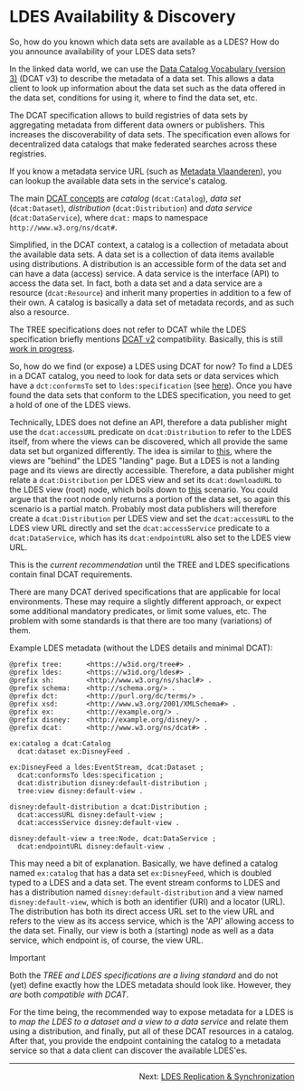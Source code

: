 # LDES Availability & Discovery
So, how do you known which data sets are available as a LDES? How do you announce availability of your LDES data sets?

In the linked data world, we can use the [Data Catalog Vocabulary (version 3)](https://www.w3.org/TR/vocab-dcat-3/) (DCAT v3) to describe the metadata of a data set. This allows a data client to look up information about the data set such as the data offered in the data set, conditions for using it, where to find the data set, etc.

The DCAT specification allows to build registries of data sets by aggregating metadata from different data owners or publishers. This increases the discoverability of data sets. The specification even allows for decentralized data catalogs that make federated searches across these registries.

If you know a metadata service URL (such as [Metadata Vlaanderen](https://metadata.vlaanderen.be/srv/eng/catalog.search#/home)), you can lookup the available data sets in the service's catalog.

The main [DCAT concepts](https://www.w3.org/TR/vocab-dcat-3/#dcat-scope) are _catalog_ (`dcat:Catalog`), _data set_ (`dcat:Dataset`), _distribution_ (`dcat:Distribution`) and _data service_ (`dcat:DataService`), where `dcat:` maps to namespace `http://www.w3.org/ns/dcat#`.

Simplified, in the DCAT context, a catalog is a collection of metadata about the available data sets. A data set is a collection of data items available using distributions. A distribution is an accessible form of the data set and can have a data (access) service. A data service is the interface (API) to access the data set. In fact, both a data set and a data service are a resource (`dcat:Resource`) and inherit many properties in addition to a few of their own. A catalog is basically a data set of metadata records, and as such also a resource.

The TREE specifications does not refer to DCAT while the LDES specification briefly mentions [DCAT v2](https://www.w3.org/TR/vocab-dcat-2/) compatibility. Basically, this is still [work in progress](https://treecg.github.io/specification/discovery).

So, how do we find (or expose) a LDES using DCAT for now? To find a LDES in a DCAT catalog, you need to look for data sets or data services which have a `dct:conformsTo` set to `ldes:specification` (see [here](https://github.com/SEMICeu/LinkedDataEventStreams/issues/58)). Once you have found the data sets that conform to the LDES specification, you need to get a hold of one of the LDES views.

Technically, LDES does not define an API, therefore a data publisher might use the `dcat:accessURL` predicate on `dcat:Distribution` to refer to the LDES itself, from where the views can be discovered, which all provide the same data set but organized differently. The idea is similar to [this](https://www.w3.org/TR/vocab-dcat-3/#example-landing-page), where the views are "behind" the LDES "landing" page. But a LDES is not a landing page and its views are directly accessible. Therefore, a data publisher might relate a `dcat:Distribution` per LDES view and set its `dcat:downloadURL` to the LDES view (root) node, which boils down to [this](https://www.w3.org/TR/vocab-dcat-3/#a-dataset-available-as-download-and-behind-some-web-page) scenario. You could argue that the root node only returns a portion of the data set, so again this scenario is a partial match. Probably most data publishers will therefore create a `dcat:Distribution` per LDES view and set the `dcat:accessURL` to the LDES view URL directly and set the `dcat:accessService` predicate to a `dcat:DataService`, which has its `dcat:endpointURL` also set to the LDES view URL.

This is the _current recommendation_ until the TREE and LDES specifications contain final DCAT requirements.

There are many DCAT derived specifications that are applicable for local environments. These may require a slightly different approach, or expect some additional mandatory predicates, or limit some values, etc. The problem with some standards is that there are too many (variations) of them.

Example LDES metadata (without the LDES details and minimal DCAT):
```
@prefix tree:      <https://w3id.org/tree#> .
@prefix ldes:      <https://w3id.org/ldes#> .
@prefix sh:        <http://www.w3.org/ns/shacl#> .
@prefix schema:    <http://schema.org/> .
@prefix dct:       <http://purl.org/dc/terms/> .
@prefix xsd:       <http://www.w3.org/2001/XMLSchema#> .
@prefix ex:        <http://example.org/> .
@prefix disney:    <http://example.org/disney/> .
@prefix dcat:      <http://www.w3.org/ns/dcat#> .

ex:catalog a dcat:Catalog
  dcat:dataset ex:DisneyFeed .

ex:DisneyFeed a ldes:EventStream, dcat:Dataset ;
  dcat:conformsTo ldes:specification ;
  dcat:distribution disney:default-distribution ;
  tree:view disney:default-view .

disney:default-distribution a dcat:Distribution ;
  dcat:accessURL disney:default-view ;
  dcat:accessService disney:default-view .

disney:default-view a tree:Node, dcat:DataService ;
  dcat:endpointURL disney:default-view .
```
This may need a bit of explanation. Basically, we have defined a catalog named `ex:catalog` that has a data set `ex:DisneyFeed`, which is doubled typed to a LDES and a data set. The event stream conforms to LDES and has a distribution named `disney:default-distribution` and a view named `disney:default-view`, which is both an identifier (URI) and a locator (URL). The distribution has both its direct access URL set to the view URL and refers to the view as its access service, which is the 'API' allowing access to the data set. Finally, our view is both a (starting) node as well as a data service, which endpoint is, of course, the view URL.

> [!IMPORTANT]
> Both the _TREE and LDES specifications are a living standard_ and do not (yet) define exactly how the LDES metadata should look like. However, they _are_ both _compatible with DCAT_.
> 
> For the time being, the recommended way to expose metadata for a LDES is to _map the LDES to a dataset and a view to a data service_ and relate them using a distribution, and finally, put all of these DCAT resources in a catalog. After that, you provide the endpoint containing the catalog to a metadata service so that a data client can discover the available LDES'es.

---
<p align="right">Next: <a href="Q-replicate-and-sync.md">LDES Replication & Synchronization</a></p>
